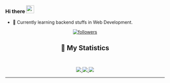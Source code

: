 
### Hi there <img src="https://media.giphy.com/media/hvRJCLFzcasrR4ia7z/giphy.gif" width="25">

- 🌱 Currently learning backend stuffs in Web Development.

<div align = "center">
<p align="center">
<p align="centre"> 
</p>

<p align="center">
  <a href="https://github.com/ItsAyushh">
    <img alt="followers" title="Follow Me" src="https://img.shields.io/github/followers/ItsAyushh?color=17ad71&labelColor=17ad71&style=for-the-badge&logo=github&label=Follow%20me"/></a>
</p>    

## 🔖 My Statistics
&nbsp;
<p align="center">
    <a href="https://github.com/ItsAyushh/">
        <img src="https://github-readme-stats.vercel.app/api?username=ItsAyushh&hide=issues,prs&count_private=true&show_owner=true&show_icons=true&bg_color=0d1117&title_color=ffffff&text_color=ffffff&icon_color=00ff99&hide_border=true/" />
    </a>
    <a href="https://github.com/ItsAyushh/">
        <img src="https://github-readme-stats.vercel.app/api/top-langs/?username=ItsAyushh&layout=compact&count_private=true&langs_count=8&card_width=445&bg_color=0d1117&title_color=ffffff&text_color=ffffff&icon_color=00ff99&hide_border=true/" />
    </a>
    <a href="https://github.com/ItsAyushh/">
        <img src="https://github-readme-streak-stats.herokuapp.com?user=ItsAyushh&hide_border=true&background=0D1117&currStreakLabel=FFFFFF&sideLabels=FFFFFF&currStreakNum=FFFFFF&dates=FFFFFF&sideNums=FFFFFF&fire=00ff99&ring=00ff99&stroke=FFFFFFFF)](https://git.io/streak-stats" />
    </a>
</p>


</div>


------------------------------------------  
